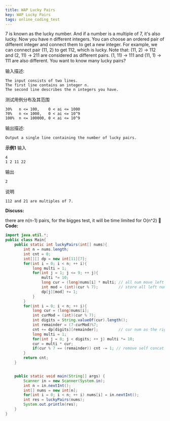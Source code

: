 ```yaml
---
title: WAP Lucky Pairs
key: WAP Lucky Pairs
tags: online_coding_test
---
```


7 is known as the lucky number. And if a number is a multiple of 7, it's also lucky.
Now you have n different integers. You can choose an ordered pair of different integer and connect them to get a new integer.
For example, we can connect pair (11, 2) to get 112, which is lucky.
Note that:
(11, 2) -> 112 and (2, 11) -> 211 are considered as different pairs.
(1, 11) -> 111 and (11, 1) -> 111 are also different.
You want to know many lucky pairs?

输入描述:

    The input consists of two lines.
    The first line contains an integer n.
    The second line describes the n integers you have.
测试用例分布及其范围

    30%   n <= 100,    0 < ai <= 1000
    70%   n <= 1000,   0 < ai <= 10^9
    100%  n <= 100000, 0 < ai <= 10^9

输出描述:

    Output a single line containing the number of lucky pairs.
**示例1**
输入

    4
    1 2 11 22
输出

    2
说明

    112 and 21 are multiples of 7.


**Discuss:**

there are n(n-1) pairs, for the bigges test, it will be time limited for O(n^2)

**Code:**

```java
import java.util.*;
public class Main{
    public static int luckyPairs(int[] nums){
        int n = nums.length;
        int cnt = 0;
        int[][] dp = new int[11][7];
        for(int i = 0; i < n; ++ i){
            long multi = 1;
            for(int j = 1; j <= 9; ++ j){
                multi *= 10;
                long cur = (long)nums[i] * multi; // all num move left 1-10 digits
                int mod = (int)(cur % 7);         // store all left num % 7
                dp[j][mod] += 1;
            }
        }
        for(int i = 0; i < n; ++ i){
            long cur = (long)nums[i];
            int curMod = (int)(cur % 7);
            int digits = String.valueOf(cur).length();
            int remainder = (7-curMod)%7;
            cnt += dp[digits][remainder];         // cur num as the right, how many right is qualified
            long multi = 1;
            for(int j = 0; j < digits; ++ j) multi *= 10;
            cur = multi * cur;
            if(cur % 7 == (remainder)) cnt -= 1; // remove self concat self
        }
        return cnt;
    }


    public static void main(String[] args) {
        Scanner in = new Scanner(System.in);
        int n = in.nextInt();
        int[] nums = new int[n];
        for(int i = 0; i < n; ++ i) nums[i] = in.nextInt();
        int res = luckyPairs(nums);
        System.out.println(res);
    }
}
```